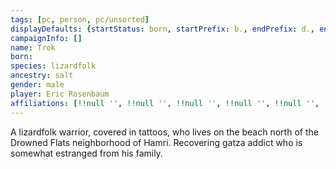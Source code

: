 ```yaml
---
tags: [pc, person, pc/unsorted]
displayDefaults: {startStatus: born, startPrefix: b., endPrefix: d., endStatus: died}
campaignInfo: []
name: Trok
born:
species: lizardfolk
ancestry: salt
gender: male
player: Eric Rosenbaum
affiliations: [!!null '', !!null '', !!null '', !!null '', !!null '', !!null '', !!null '']
---
```


A lizardfolk warrior, covered in tattoos, who lives on the beach north of the Drowned Flats neighborhood of Hamri. Recovering gatza addict who is somewhat estranged from his family.